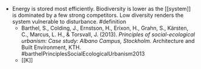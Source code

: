 - Energy is stored most efficiently. Biodiversity is lower as the [[system]] is dominated by a few strong competitors. Low diversity renders the system vulnerable to disturbance. #definition
	- Barthel, S., Colding, J., Ernstson, H., Erixon, H., Grahn, S., Kärsten, C., Marcus, L. H., & Torsvall, J. (2013). _Principles of social-ecological urbanism: Case study: Albano Campus, Stockholm._ Architecture and Built Environment, KTH. #barthelPrinciplesSocialEcologicalUrbanism2013
	- [[K]]